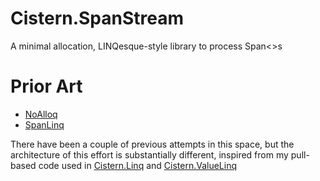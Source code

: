 # Cistern.SpanStream
A minimal allocation, LINQesque-style library to process Span&lt;>s

# Prior Art
- [NoAlloq](https://github.com/VictorNicollet/NoAlloq)
- [SpanLinq](https://github.com/YairHalberstadt/SpanLinq)

There have been a couple of previous attempts in this space, but the architecture of this effort is substantially different, inspired from my pull-based code used in [Cistern.Linq](https://github.com/manofstick/Cistern.Linq) and [Cistern.ValueLinq](https://github.com/manofstick/Cistern.ValueLinq)
